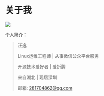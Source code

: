 # 关于我
![](http://mr-wang.qiniudn.com/mr_wang.jpg)

个人简介：
> 汪逸 
>
> Linux运维工程师 | 从事微信公众平台服务
> 
> 开源技术爱好者 | 爱折腾
> 
> 来自湖北 | 现居深圳 
> 
> 邮箱: 281704862@qq.com